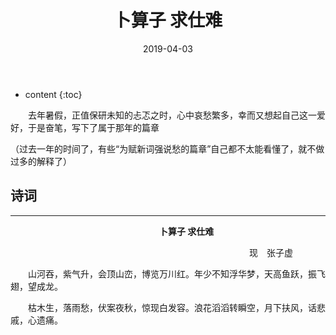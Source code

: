 ﻿---
layout: post
title:  "卜算子 求仕难"
date:   2019-04-03
categories: 其他
tag: 诗词画意
---

* content
{:toc}

&emsp;&emsp;去年暑假，正值保研未知的忐忑之时，心中哀愁繁多，幸而又想起自己这一爱好，于是奋笔，写下了属于那年的篇章

（过去一年的时间了，有些“为赋新词强说愁的篇章”自己都不太能看懂了，就不做过多的解释了）


## 诗词

----

&emsp;&emsp;&emsp;&emsp;&emsp;&emsp;&emsp;&emsp;&emsp;&emsp;&emsp;&emsp;&emsp;&emsp;&emsp;&emsp;&emsp;**卜算子 求仕难**

&emsp;&emsp;&emsp;&emsp;&emsp;&emsp;&emsp;&emsp;&emsp;&emsp;&emsp;&emsp;&emsp;&emsp;&emsp;&emsp;&emsp;&emsp;&emsp;&emsp;&emsp;&emsp;&emsp;&emsp;&emsp;&emsp;&emsp;
现&emsp;张子虚

&emsp;&emsp;山河吞，紫气升，会顶山峦，博览万川红。年少不知浮华梦，天高鱼跃，振飞翅，望成龙。

&emsp;&emsp;枯木生，落雨愁，伏案夜秋，惊现白发容。浪花滔滔转瞬空，月下扶风，话悲戚，心遗痛。

&emsp;

&emsp;


